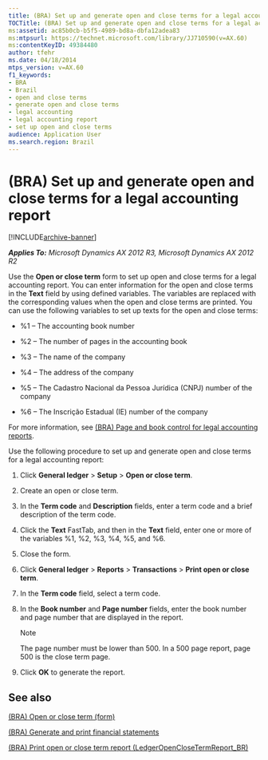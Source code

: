 ```yaml
---
title: (BRA) Set up and generate open and close terms for a legal accounting report
TOCTitle: (BRA) Set up and generate open and close terms for a legal accounting report
ms:assetid: ac85b0cb-b5f5-4989-bd8a-dbfa12adea83
ms:mtpsurl: https://technet.microsoft.com/library/JJ710590(v=AX.60)
ms:contentKeyID: 49384480
author: tfehr
ms.date: 04/18/2014
mtps_version: v=AX.60
f1_keywords:
- BRA
- Brazil
- open and close terms
- generate open and close terms
- legal accounting
- legal accounting report
- set up open and close terms
audience: Application User
ms.search.region: Brazil
---
```


# (BRA) Set up and generate open and close terms for a legal accounting report 


[!INCLUDE[archive-banner](includes/archive-banner.md)]


_**Applies To:** Microsoft Dynamics AX 2012 R3, Microsoft Dynamics AX 2012 R2_

Use the **Open or close term** form to set up open and close terms for a legal accounting report. You can enter information for the open and close terms in the **Text** field by using defined variables. The variables are replaced with the corresponding values when the open and close terms are printed. You can use the following variables to set up texts for the open and close terms:

  - %1 – The accounting book number

  - %2 – The number of pages in the accounting book

  - %3 – The name of the company

  - %4 – The address of the company

  - %5 – The Cadastro Nacional da Pessoa Jurídica (CNPJ) number of the company

  - %6 – The Inscrição Estadual (IE) number of the company

For more information, see [(BRA) Page and book control for legal accounting reports](bra-page-and-book-control-for-legal-accounting-reports.md).

Use the following procedure to set up and generate open and close terms for a legal accounting report:

1.  Click **General ledger** \> **Setup** \> **Open or close term**.

2.  Create an open or close term.

3.  In the **Term code** and **Description** fields, enter a term code and a brief description of the term code.

4.  Click the **Text** FastTab, and then in the **Text** field, enter one or more of the variables %1, %2, %3, %4, %5, and %6.

5.  Close the form.

6.  Click **General ledger** \> **Reports** \> **Transactions** \> **Print open or close term**.

7.  In the **Term code** field, select a term code.

8.  In the **Book number** and **Page number** fields, enter the book number and page number that are displayed in the report.
    

    > [!NOTE]
    > <P>The page number must be lower than 500. In a 500 page report, page 500 is the close term page.</P>



9.  Click **OK** to generate the report.

## See also

[(BRA) Open or close term (form)](https://technet.microsoft.com/library/jj710478\(v=ax.60\))

[(BRA) Generate and print financial statements](bra-generate-and-print-financial-statements.md)

[(BRA) Print open or close term report (LedgerOpenCloseTermReport\_BR)](https://technet.microsoft.com/library/jj710402\(v=ax.60\))

  


